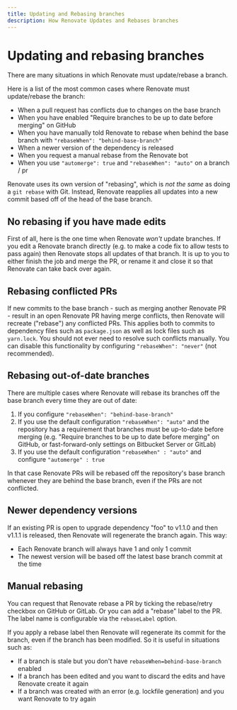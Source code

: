 ```yaml
---
title: Updating and Rebasing branches
description: How Renovate Updates and Rebases branches
---
```


# Updating and rebasing branches

There are many situations in which Renovate must update/rebase a branch.

Here is a list of the most common cases where Renovate must update/rebase the branch:

- When a pull request has conflicts due to changes on the base branch
- When you have enabled "Require branches to be up to date before merging" on GitHub
- When you have manually told Renovate to rebase when behind the base branch with `"rebaseWhen": "behind-base-branch"`
- When a newer version of the dependency is released
- When you request a manual rebase from the Renovate bot
- When you use `"automerge": true` and `"rebaseWhen": "auto"` on a branch / pr

Renovate uses its own version of "rebasing", which is _not the same_ as doing a `git rebase` with Git.
Instead, Renovate reapplies all updates into a new commit based off of the head of the base branch.

## No rebasing if you have made edits

First of all, here is the one time when Renovate _won't_ update branches.
If you edit a Renovate branch directly (e.g. to make a code fix to allow tests to pass again) then Renovate stops all updates of that branch.
It is up to you to either finish the job and merge the PR, or rename it and close it so that Renovate can take back over again.

## Rebasing conflicted PRs

If new commits to the base branch - such as merging another Renovate PR - result in an open Renovate PR having merge conflicts, then Renovate will recreate ("rebase") any conflicted PRs.
This applies both to commits to dependency files such as `package.json` as well as lock files such as `yarn.lock`.
You should not ever need to resolve such conflicts manually.
You can disable this functionality by configuring `"rebaseWhen": "never"` (not recommended).

## Rebasing out-of-date branches

There are multiple cases where Renovate will rebase its branches off the base branch every time they are out of date:

1. If you configure `"rebaseWhen": "behind-base-branch"`
1. If you use the default configuration `"rebaseWhen": "auto"` and the repository has a requirement that branches must be up-to-date before merging (e.g. "Require branches to be up to date before merging" on GitHub, or fast-forward-only settings on Bitbucket Server or GitLab)
1. If you use the default configuration `"rebaseWhen" : "auto"` and configure `"automerge" : true`

In that case Renovate PRs will be rebased off the repository's base branch whenever they are behind the base branch, even if the PRs are not conflicted.

## Newer dependency versions

If an existing PR is open to upgrade dependency "foo" to v1.1.0 and then v1.1.1 is released, then Renovate will regenerate the branch again.
This way:

- Each Renovate branch will always have 1 and only 1 commit
- The newest version will be based off the latest base branch commit at the time

## Manual rebasing

You can request that Renovate rebase a PR by ticking the rebase/retry checkbox on GitHub or GitLab.
Or you can add a "rebase" label to the PR.
The label name is configurable via the `rebaseLabel` option.

If you apply a rebase label then Renovate will regenerate its commit for the branch, even if the branch has been modified.
So it is useful in situations such as:

- If a branch is stale but you don't have `rebaseWhen=behind-base-branch` enabled
- If a branch has been edited and you want to discard the edits and have Renovate create it again
- If a branch was created with an error (e.g. lockfile generation) and you want Renovate to try again
